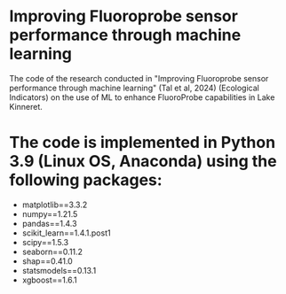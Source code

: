 # Improving Fluoroprobe sensor performance through machine learning
The code of the research conducted in "Improving Fluoroprobe sensor performance through machine learning" (Tal et al, 2024) (Ecological Indicators) on the use of ML to enhance FluoroProbe capabilities in Lake Kinneret.

# The code is implemented in Python 3.9 (Linux OS, Anaconda) using the following packages:
* matplotlib==3.3.2
* numpy==1.21.5
* pandas==1.4.3
* scikit_learn==1.4.1.post1
* scipy==1.5.3
* seaborn==0.11.2
* shap==0.41.0
* statsmodels==0.13.1
* xgboost==1.6.1
